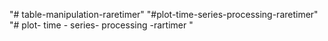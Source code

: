 "# table-manipulation-raretimer" 
"#plot-time-series-processing-raretimer" 
"# plot- time - series- processing -rartimer " 
